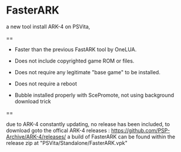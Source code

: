 # FasterARK
a new tool install ARK-4 on PSVita, 

== 

- Faster than the previous FastARK tool by OneLUA.

- Does not include copyrighted game ROM or files.

- Does not require any legitimate "base game" to be installed.

- Does not require a reboot
  
- Bubble installed properly with ScePromote, not using background download trick

== 

due to ARK-4 constantly updating, no release has been included, to download 
goto the offical ARK-4 releases : https://github.com/PSP-Archive/ARK-4/releases/
a build of FasterARK can be found within the release zip at "PSVita/Standalone/FasterARK.vpk"
